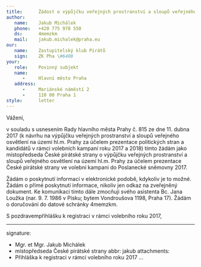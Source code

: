 ```yaml
---
title:      Žádost o výpůjčku veřejných prostranství a sloupů veřejného osvětlení.
author:
   name:    Jakub Michálek
   phone:   +420 775 978 550
   ds:      4memzkm
   mail:    jakub.michalek@praha.eu
our:
   name:    Zastupitelský klub Pirátů
   sign:    ZK Pha \#6408
your:
   role:    Povinný subjekt
   name:    
      -     Hlavní město Praha
   address:
      -     Mariánské náměstí 2
      -     110 00 Praha 1
style:      letter
---
```


Vážení,

v souladu s usnesením Rady hlavního města Prahy č. 815 ze dne 11. dubna 2017 (k návrhu na výpůjčku veřejných prostranství a sloupů veřejného osvětlení na území hl.m. Prahy za účelem prezentace politických stran a kandidátů v rámci volebních kampaní roku 2017 a 2018) tímto žádám jako místopředseda České pirátské strany o výpůjčku veřejných prostranství a sloupů veřejného osvětlení na území hl.m. Prahy za účelem prezentace České pirátské strany ve volební kampani do Poslanecké sněmovny 2017. 

Žádám o poskytnutí informací v elektronické podobě, kdykoliv je to možné. Žádám o přímé poskytnutí informace, nikoliv jen odkaz na zveřejněný dokument. Ke komunikaci tímto dále zmocňuji svého asistenta Bc. Jana Loužka (nar. 9. 7. 1986 v Písku; bytem Vondroušova 1198, Praha 17). Žádám o doručování do datové schránky 4memzkm.

S pozdravempřihlášku k registraci v rámci volebního roku 2017,

---
signature: 
  - Mgr. et Mgr. Jakub Michálek
  - místopředseda České pirátské strany
abbr:       jakub
attachments:
  - Přihláška k registraci v rámci volebního roku 2017
...
